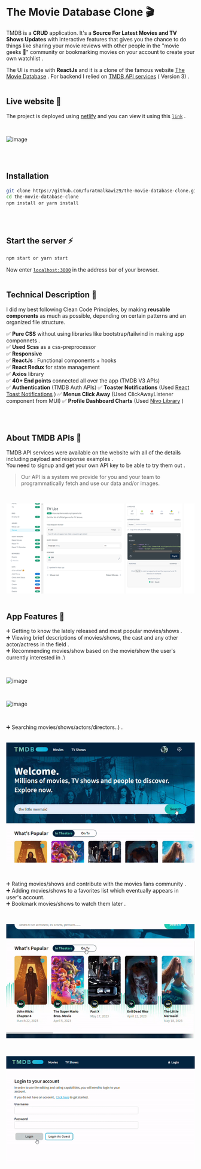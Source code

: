 # The Movie Database Clone 🎬

TMDB is a **CRUD** application.
 It's a **Source For Latest Movies and TV Shows Updates** with interactive features that gives you the chance to do things like sharing your movie reviews with other people in the "movie geeks 🍕" community or bookmarking movies on your account to create your own watchlist  .

 The UI is made with **ReactJs** and it is a clone of the famous website [The Movie Database](https://www.themoviedb.org/) . For backend I relied on [TMDB API services](https://developer.themoviedb.org/reference/intro/getting-started)  ( Version 3) . 
<br/>
<br/>
## Live website 🔗 
The project is deployed using [netlify](https://www.netlify.com/) and you can view it using this [`link`](https://vocal-sherbet-e8a780.netlify.app/) .

<br/>

![image](https://github.com/furatmalkawi29/the-movie-database-clone/blob/main/src/assets/images/readme(2).gif)

<br/>
<br/>

## Installation

```bash
git clone https://github.com/furatmalkawi29/the-movie-database-clone.git
cd the-movie-database-clone
npm install or yarn install
```
<br/>
<br/>


## Start the server ⚡

```bash
npm start or yarn start
```
Now enter  [`localhost:3000`](http://localhost:3000/)  in the address bar of your browser.
<br/>
<br/>


## Technical Description 🔮
 I did my best following Clean Code Principles, by making **reusable components** as much as possible, depending on certain patterns and an organized file structure. 
 
✅ **Pure CSS** without using libraries like bootstrap/tailwind in making app componnets .\
✅ **Used Scss** as a css-preprocessor\
✅ **Responsive** \
✅ **ReactJs** :  Functional components + hooks \
✅ **React Redux** for state management \
✅ **Axios** library\
✅ **40+ End points** connected all over the app (TMDB     V3 APIs) \
✅ **Authentication** (TMDB Auth APIs) 
✅ **Toaster Notifications** (Used [React Toast Notifications](https://www.npmjs.com/package//react-toast-notifications) )
✅ **Menus Click Away** (Used ClickAwayListener component from MUI)
✅ **Profile Dashboard Charts** (Used [Nivo Library](https://nivo.rocks/)  )

<br/>
<br/>

## About TMDB APIs 🔐

TMDB API services were available on the website with all of the details including payload and response examples .\
 You need to signup and get your own API key  to be able to try them out  .

>  Our API is a system we provide for you and your team to programmatically fetch and use our data and/or images. 

<br/>

![image](https://github.com/furatmalkawi29/the-movie-database-clone/blob/main/src/assets/images/tmd-apis.png)
<br/>
<br/>

## App Features  🚀

➕ Getting to know the lately released and most popular movies/shows  .\
➕ Viewing brief descriptions of movies/shows, the cast and any other           
 actor/actress in the field .\
➕ Recommending movies/show based on the movie/show the user's currently interested in .\

<br/>

![image](https://github.com/furatmalkawi29/the-movie-database-clone/blob/main/src/assets/images/readme(8).gif)

<br/>

![image](https://github.com/furatmalkawi29/the-movie-database-clone/blob/main/src/assets/images/readme(6).gif)

<br/>

➕ Searching movies/shows/actors/directors..) .\
<br/>

![image](https://github.com/furatmalkawi29/the-movie-database-clone/blob/main/src/assets/images/readme(4).gif)

<br/>

➕ Rating movies/shows and contribute with the movies fans community .\
➕ Adding movies/shows to a favorites list which eventually appears in user's account. \
➕ Bookmark movies/shows to watch them later .

<br/>

![image](https://github.com/furatmalkawi29/the-movie-database-clone/blob/main/src/assets/images/readme(5).gif)

<br/>

![image](https://github.com/furatmalkawi29/the-movie-database-clone/blob/main/src/assets/images/readme(7).gif)

<br/>



